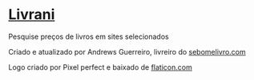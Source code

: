 # [Livrani](https://sebomelivro.com/livrani)

Pesquise preços de livros em sites selecionados

Criado e atualizado por Andrews Guerreiro, livreiro do [sebomelivro.com](https://sebomelivro.com)

Logo criado por Pixel perfect e baixado de [flaticon.com](flaticon.com)
